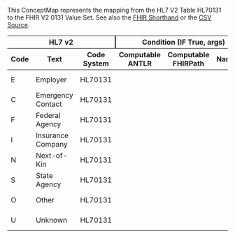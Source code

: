 
This ConceptMap represents the mapping from the HL7 V2 Table HL70131 to the FHIR V2 0131 Value Set. See also the <a href='https://github.com/HL7/v2-to-fhir/blob/master/tank/Table HL70131 to V2 0131.fsh'>FHIR Shorthand</a> or the <a href='https://github.com/HL7/v2-to-fhir/blob/master/mappings/codesystems/HL7 Concept Map_ Contact Role - Sheet1.csv'>CSV Source</a>.
<table class='grid'><thead>
<tr><th colspan='3' style='border-right: 2px solid black;'>HL7 v2</th><th colspan='3' style='border-right: 2px solid black;'>Condition (IF True, args)</th><th colspan='4'>HL7 FHIR</th><th rowspan='2'>Comments</th></tr>
<tr><th>Code</th><th>Text</th><th>Code System</th><th>Computable ANTLR</th><th>Computable FHIRPath</th><th>Narrative</th><th>Code</th><th>Proposed Extension</th><th>Display</th><th>Code System</th></tr></thead>
<tbody>
<tr><td>E</td><td>Employer</td><td style='border-right: 2px'>HL70131</td><td></td><td></td><td style='border-right: 2px'></td><td>E</td><td></td><td>Employer</td><td><a href='https://hl7.org/fhir/R4/v2/0131/index.html)'>http://terminology.hl7.org/CodeSystem/v2-0131</a></td><td></td></tr>
<tr><td>C</td><td>Emergency Contact</td><td style='border-right: 2px'>HL70131</td><td></td><td></td><td style='border-right: 2px'></td><td>C</td><td></td><td>Emergency Contact</td><td><a href='https://hl7.org/fhir/R4/v2/0131/index.html)'>http://terminology.hl7.org/CodeSystem/v2-0131</a></td><td></td></tr>
<tr><td>F</td><td>Federal Agency</td><td style='border-right: 2px'>HL70131</td><td></td><td></td><td style='border-right: 2px'></td><td>F</td><td></td><td>Federal Agency</td><td><a href='https://hl7.org/fhir/R4/v2/0131/index.html)'>http://terminology.hl7.org/CodeSystem/v2-0131</a></td><td></td></tr>
<tr><td>I</td><td>Insurance Company</td><td style='border-right: 2px'>HL70131</td><td></td><td></td><td style='border-right: 2px'></td><td>I</td><td></td><td>Insurance Company</td><td><a href='https://hl7.org/fhir/R4/v2/0131/index.html)'>http://terminology.hl7.org/CodeSystem/v2-0131</a></td><td></td></tr>
<tr><td>N</td><td>Next-of-Kin</td><td style='border-right: 2px'>HL70131</td><td></td><td></td><td style='border-right: 2px'></td><td>N</td><td></td><td>Next-of-Kin</td><td><a href='https://hl7.org/fhir/R4/v2/0131/index.html)'>http://terminology.hl7.org/CodeSystem/v2-0131</a></td><td></td></tr>
<tr><td>S</td><td>State Agency</td><td style='border-right: 2px'>HL70131</td><td></td><td></td><td style='border-right: 2px'></td><td>S</td><td></td><td>State Agency</td><td><a href='https://hl7.org/fhir/R4/v2/0131/index.html)'>http://terminology.hl7.org/CodeSystem/v2-0131</a></td><td></td></tr>
<tr><td>O</td><td>Other</td><td style='border-right: 2px'>HL70131</td><td></td><td></td><td style='border-right: 2px'></td><td>O</td><td></td><td>Other</td><td><a href='https://hl7.org/fhir/R4/v2/0131/index.html)'>http://terminology.hl7.org/CodeSystem/v2-0131</a></td><td></td></tr>
<tr><td>U</td><td>Unknown</td><td style='border-right: 2px'>HL70131</td><td></td><td></td><td style='border-right: 2px'></td><td>U</td><td></td><td>Unknown</td><td><a href='https://hl7.org/fhir/R4/v2/0131/index.html)'>http://terminology.hl7.org/CodeSystem/v2-0131</a></td><td></td></tr>
</tbody></table>
